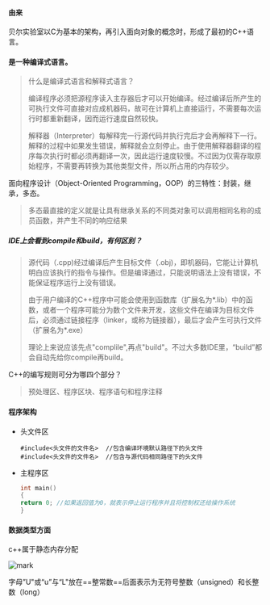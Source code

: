 #### 由来

贝尔实验室以C为基本的架构，再引入面向对象的概念时，形成了最初的C++语言。

#### 是一种编译式语言。

> 什么是编译式语言和解释式语言？
>
> 编译程序必须把源程序读入主存器后才可以开始编译。经过编译后所产生的可执行文件可直接对应成机器码，故可在计算机上直接运行，不需要每次运行时都重新翻译，因而运行速度自然较快。
>
> 解释器（Interpreter）每解释完一行源代码并执行完后才会再解释下一行。解释的过程中如果发生错误，解释就会立刻停止。由于使用解释器翻译的程序每次执行时都必须再翻译一次，因此运行速度较慢。不过因为仅需存取原始程序，不需要再转换为其他类型文件，所以所占用的内存较少。

面向程序设计（Object-Oriented Programming，OOP）的三特性：封装，继承，多态。

> 多态最直接的定义就是让具有继承关系的不同类对象可以调用相同名称的成员函数，并产生不同的响应结果



##### IDE上会看到compile和build，有何区别？

> 源代码（.cpp)经过编译后产生目标文件（.obj)，即机器码，它能让计算机明白应该执行的指令与操作。但是编译通过，只能说明语法上没有错误，不能保证程序运行上没有错误。
>
> 由于用户编译的C++程序中可能会使用到函数库（扩展名为*.lib）中的函数，或者一个程序可能分为数个文件来开发，这些文件在编译为目标文件后，必须通过链接程序（linker，或称为链接器），最后才会产生可执行文件（扩展名为*.exe）
>
> 理论上来说应该先点"complile",再点"build"。不过大多数IDE里，“build”都会自动先给你compile再build。



C++的编写规则可分为哪四个部分？

> 预处理区、程序区块、程序语句和程序注释
#### 程序架构

* 头文件区

  ```
  #include<头文件的文件名>  //包含编译环境默认路径下的头文件
  #include<头文件的文件名>  //包含与源代码相同路径下的头文件
  ```

  

* 主程序区 

  ```c++
  int main()
  {
  return 0; //如果返回值为0，就表示停止运行程序并且将控制权还给操作系统
  }
  ```

  

#### 数据类型方面

c++属于静态内存分配

![mark](http://mally.oss-cn-qingdao.aliyuncs.com/PicGo上传的图片/20200406/221538676.png)



字母”U"或“u”与“L"放在==整常数==后面表示为无符号整数（unsigned）和长整数（long）


